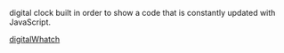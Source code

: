 digital clock built in order to show a code that is constantly updated with JavaScript.

<a href = "https://cocky-stonebraker-ca509b.netlify.app">digitalWhatch</a>

